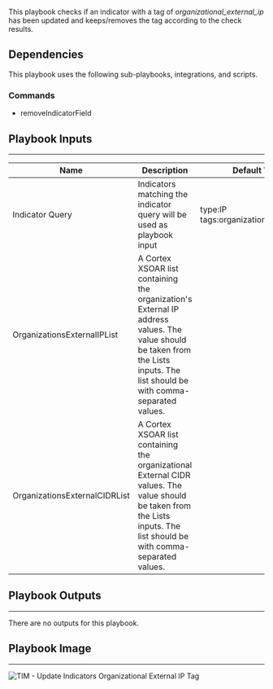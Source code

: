 This playbook checks if an indicator with a tag of *organizational_external_ip* has been updated and keeps/removes the tag according to the check results.

## Dependencies
This playbook uses the following sub-playbooks, integrations, and scripts.

### Commands
* removeIndicatorField

## Playbook Inputs
---

| **Name** | **Description** | **Default Value** | **Required** |
| --- | --- | --- | --- |
| Indicator Query | Indicators matching the indicator query will be used as playbook input | type:IP tags:organizational_external_ip | Optional |
| OrganizationsExternalIPList | A Cortex XSOAR list containing the organization's External IP address values. The value should be taken from the Lists inputs. The list should be with comma-separated values. |  | Optional |
| OrganizationsExternalCIDRList | A Cortex XSOAR list containing the organizational External CIDR values. The value should be taken from the Lists inputs. The list should be with comma-separated values. |  | Optional |

## Playbook Outputs
---
There are no outputs for this playbook.

## Playbook Image
---
![TIM - Update Indicators Organizational External IP Tag](../../doc_files/TIM_-_Update_Indicators_Organizational_External_IP_Tag.png)
